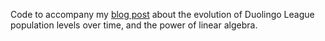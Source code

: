 Code to accompany my [blog post](http://eric-oden.com/?p=15) about the evolution of Duolingo League population levels over time, and the power of linear algebra.
